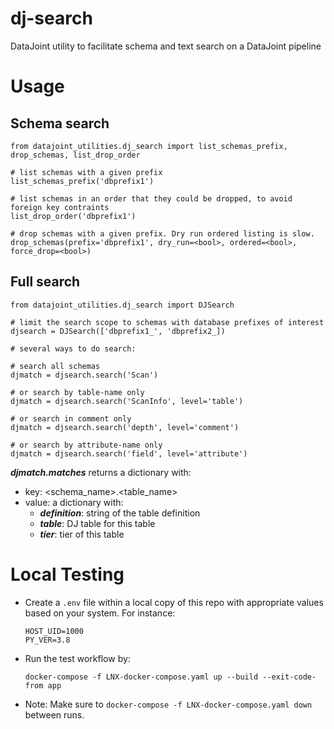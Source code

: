 # dj-search
DataJoint utility to facilitate schema and text search on a DataJoint pipeline


# Usage

## Schema search 
```
from datajoint_utilities.dj_search import list_schemas_prefix, drop_schemas, list_drop_order

# list schemas with a given prefix
list_schemas_prefix('dbprefix1')

# list schemas in an order that they could be dropped, to avoid foreign key contraints
list_drop_order('dbprefix1')

# drop schemas with a given prefix. Dry run ordered listing is slow.
drop_schemas(prefix='dbprefix1', dry_run=<bool>, ordered=<bool>, force_drop=<bool>)
```

## Full search
```
from datajoint_utilities.dj_search import DJSearch

# limit the search scope to schemas with database prefixes of interest
djsearch = DJSearch(['dbprefix1_', 'dbprefix2_])

# several ways to do search:

# search all schemas
djmatch = djsearch.search('Scan')

# or search by table-name only
djmatch = djsearch.search('ScanInfo', level='table')

# or search in comment only
djmatch = djsearch.search('depth', level='comment')

# or search by attribute-name only
djmatch = djsearch.search('field', level='attribute')
```

***djmatch.matches*** returns a dictionary with:
+ key: <schema_name>.<table_name>
+ value: a dictionary with:
    + ***definition***: string of the table definition
    + ***table***: DJ table for this table
    + ***tier***: tier of this table

# Local Testing

- Create a `.env` file within a local copy of this repo with appropriate values based on your system. For instance:
  ```shell
  HOST_UID=1000
  PY_VER=3.8
  ```
- Run the test workflow by:
  ```shell
  docker-compose -f LNX-docker-compose.yaml up --build --exit-code-from app
  ```
- Note: Make sure to `docker-compose -f LNX-docker-compose.yaml down` between runs.
